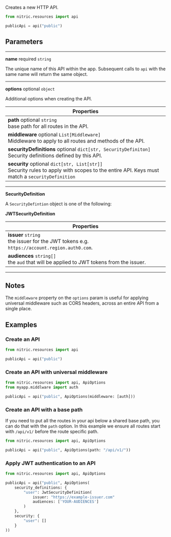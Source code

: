 Creates a new HTTP API.

```python
from nitric.resources import api

publicApi = api("public")
```

## Parameters

---

**name** required `string`

The unique name of this API within the app. Subsequent calls to `api` with the same name will return the same object.

---

**options** optional `object`

Additional options when creating the API.

| Properties                                                                                                                                        |
| ------------------------------------------------------------------------------------------------------------------------------------------------- |
| **path** optional `string` <br/> base path for all routes in the API.                                                                             |
| **middleware** optional `List[Middleware]` <br/> Middleware to apply to all routes and methods of the API.                      |
| **securityDefinitions** optional `dict[str, SecurityDefiniton]` <br/> Security definitions defined by this API.                                 |
| **security** optional `dict[str, List[str]]` <br/> Security rules to apply with scopes to the entire API. Keys must match a `securityDefinition` |

---

**SecurityDefinition**

A `SecurityDefintion` object is one of the following:

**JWTSecurityDefinition**

| Properties                                                                                       |
| ------------------------------------------------------------------------------------------------ |
| **issuer** `string` <br/> the issuer for the JWT tokens e.g. `https://account.region.auth0.com`. |
| **audiences** `string[]` <br/> the `aud` that will be applied to JWT tokens from the issuer.     |

---

## Notes

The `middleware` property on the `options` param is useful for applying universal middleware such as CORS headers, across an entire API from a single place.

## Examples

### Create an API

```python
from nitric.resources import api

publicApi = api("public")
```

### Create an API with universal middleware

```python
from nitric.resources import api, ApiOptions
from myapp.middlware import auth

publicApi = api("public", ApiOptions(middleware: [auth]))
```


### Create an API with a base path

If you need to put all the routes in your api below a shared base path, you can do that with the `path` option. In this example we ensure all routes start with `/api/v1/` before the route specific path.

```python
from nitric.resources import api, ApiOptions

publicApi = api("public", ApiOptions(path: "/api/v1/"))
```

### Apply JWT authentication to an API

```python
from nitric.resources import api, ApiOptions

publicApi = api("public", ApiOptions(
    security_definitions: {
        "user": JwtSecurityDefinition(
            issuer: "https://example-issuer.com"
            audiences: ['YOUR-AUDIENCES']
        )
    },
    security: {
        "user": []
    }
))
```
